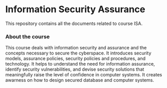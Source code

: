 # Information Security Assurance

This repository contains all the documents related to course ISA.

<h3>About the course</h3>

This course deals with information security and assurance and the concepts necessary to secure the cyberspace. It introduces security models, assurance policies, security policies and procedures, and technology. It helps to understand the need for information assurance, identify security vulnerabilities, and devise security solutions that meaningfully raise the level of confidence in computer systems. It creates awarness on how to design secured database and computer systems. 
